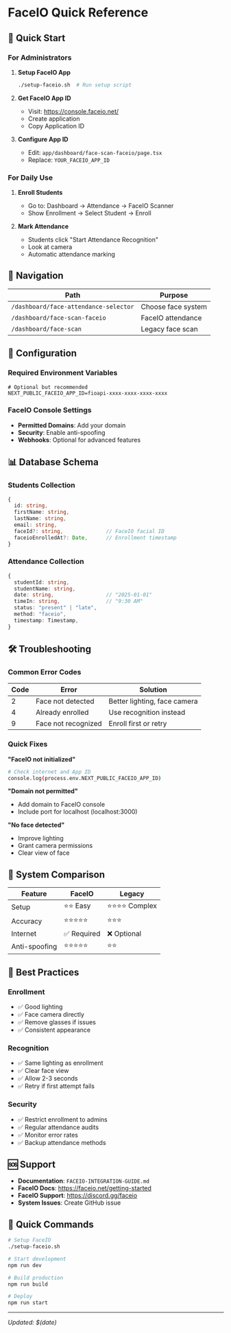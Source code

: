 # FaceIO Quick Reference

## 🚀 Quick Start

### For Administrators

1. **Setup FaceIO App**
   ```bash
   ./setup-faceio.sh  # Run setup script
   ```

2. **Get FaceIO App ID**
   - Visit: https://console.faceio.net/
   - Create application
   - Copy Application ID

3. **Configure App ID**
   - Edit: `app/dashboard/face-scan-faceio/page.tsx`
   - Replace: `YOUR_FACEIO_APP_ID`

### For Daily Use

1. **Enroll Students**
   - Go to: Dashboard → Attendance → FaceIO Scanner
   - Show Enrollment → Select Student → Enroll

2. **Mark Attendance**
   - Students click "Start Attendance Recognition"
   - Look at camera
   - Automatic attendance marking

## 🎯 Navigation

| Path | Purpose |
|------|---------|
| `/dashboard/face-attendance-selector` | Choose face system |
| `/dashboard/face-scan-faceio` | FaceIO attendance |
| `/dashboard/face-scan` | Legacy face scan |

## 🔧 Configuration

### Required Environment Variables
```env
# Optional but recommended
NEXT_PUBLIC_FACEIO_APP_ID=fioapi-xxxx-xxxx-xxxx-xxxx
```

### FaceIO Console Settings
- **Permitted Domains**: Add your domain
- **Security**: Enable anti-spoofing
- **Webhooks**: Optional for advanced features

## 📊 Database Schema

### Students Collection
```typescript
{
  id: string,
  firstName: string,
  lastName: string,
  email: string,
  faceId?: string,              // FaceIO facial ID
  faceioEnrolledAt?: Date,      // Enrollment timestamp
}
```

### Attendance Collection
```typescript
{
  studentId: string,
  studentName: string,
  date: string,                 // "2025-01-01"
  timeIn: string,               // "9:30 AM"
  status: "present" | "late",
  method: "faceio",
  timestamp: Timestamp,
}
```

## 🛠️ Troubleshooting

### Common Error Codes

| Code | Error | Solution |
|------|-------|----------|
| 2 | Face not detected | Better lighting, face camera |
| 4 | Already enrolled | Use recognition instead |
| 9 | Face not recognized | Enroll first or retry |

### Quick Fixes

**"FaceIO not initialized"**
```bash
# Check internet and App ID
console.log(process.env.NEXT_PUBLIC_FACEIO_APP_ID)
```

**"Domain not permitted"**
- Add domain to FaceIO console
- Include port for localhost (localhost:3000)

**"No face detected"**
- Improve lighting
- Grant camera permissions
- Clear view of face

## 📱 System Comparison

| Feature | FaceIO | Legacy |
|---------|--------|--------|
| Setup | ⭐⭐ Easy | ⭐⭐⭐⭐ Complex |
| Accuracy | ⭐⭐⭐⭐⭐ | ⭐⭐⭐ |
| Internet | ✅ Required | ❌ Optional |
| Anti-spoofing | ⭐⭐⭐⭐⭐ | ⭐⭐ |

## 🎯 Best Practices

### Enrollment
- ✅ Good lighting
- ✅ Face camera directly
- ✅ Remove glasses if issues
- ✅ Consistent appearance

### Recognition
- ✅ Same lighting as enrollment
- ✅ Clear face view
- ✅ Allow 2-3 seconds
- ✅ Retry if first attempt fails

### Security
- ✅ Restrict enrollment to admins
- ✅ Regular attendance audits
- ✅ Monitor error rates
- ✅ Backup attendance methods

## 🆘 Support

- **Documentation**: `FACEIO-INTEGRATION-GUIDE.md`
- **FaceIO Docs**: https://faceio.net/getting-started
- **FaceIO Support**: https://discord.gg/faceio
- **System Issues**: Create GitHub issue

## 🚀 Quick Commands

```bash
# Setup FaceIO
./setup-faceio.sh

# Start development
npm run dev

# Build production
npm run build

# Deploy
npm run start
```

---
*Updated: $(date)*

